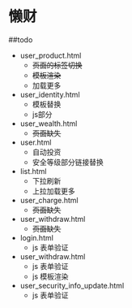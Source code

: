 懒财
===
##todo
- user_product.html 
    * ~~页面的标签切换~~
    * ~~模板渲染~~
    * 加载更多
- user_identity.html
    * 模板替换
    * js部分
- user_wealth.html
    * ~~页面缺失~~
- user.html
    * 自动投资
    * 安全等级部分链接替换
- list.html
    * 下拉刷新
    * 上拉加载更多
- user_charge.html
    * ~~页面缺失~~
- user_withdraw.html
    * ~~页面缺失~~ 
- login.html
   * js 表单验证
- user_withdraw.html
   * js 表单验证
   * js 模板渲染
- user_security_info_update.html
   * js 表单验证
